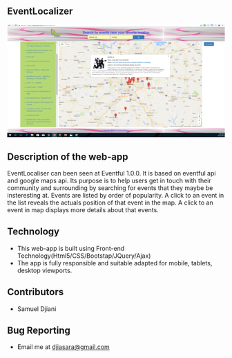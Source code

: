 EventLocalizer
---------------

![Picture](eventloc_screenshot.png)

Description of the web-app
---------------------------
EventLocaliser can been seen at Eventful 1.0.0. It is based on eventful api and google maps api. Its purpose is to help users get in touch with their community and surrounding by searching for events that they maybe be insteresting at. Events are listed by order of popularity. A click to an event in the list reveals the actuals position of that event in the map. A click to an event in map displays more details about that events.

Technology
-----------
- This web-app is built using Front-end Technology(Html5/CSS/Bootstap/JQuery/Ajax)
- The app is fully responsible and suitable adapted for mobile, tablets, desktop viewports.



Contributors
------------
 - Samuel Djiani 


Bug Reporting
-------------
- Email  me at <djiasara@gmail.com> 